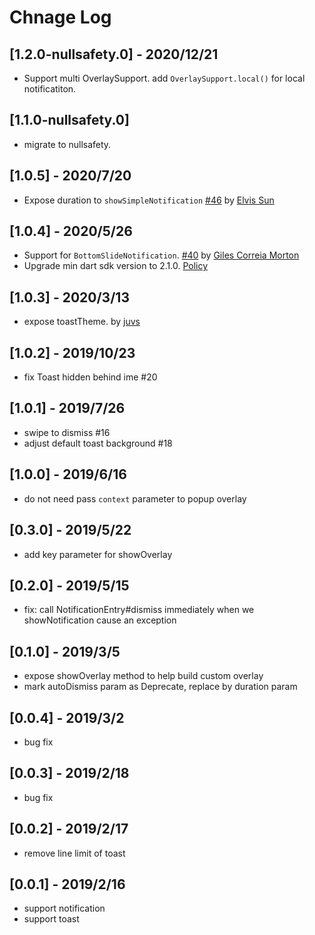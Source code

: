 # Chnage Log

## [1.2.0-nullsafety.0] - 2020/12/21

* Support multi OverlaySupport. add `OverlaySupport.local()` for local notificatiton.

## [1.1.0-nullsafety.0]

* migrate to nullsafety.

## [1.0.5] - 2020/7/20
* Expose duration to `showSimpleNotification` [#46](https://github.com/boyan01/overlay_support/pull/46) by [Elvis Sun](https://github.com/elvisun)

## [1.0.4] - 2020/5/26
* Support for `BottomSlideNotification`. [#40](https://github.com/boyan01/overlay_support/pull/40) by [Giles Correia Morton](https://github.com/gilescm)
* Upgrade min dart sdk version to 2.1.0. [Policy](https://dart.dev/tools/pub/publishing#publishing-prereleases)

## [1.0.3] - 2020/3/13
* expose toastTheme. by [juvs](https://github.com/juvs)

## [1.0.2] - 2019/10/23

* fix Toast hidden behind ime #20

## [1.0.1] - 2019/7/26

* swipe to dismiss #16
* adjust default toast background #18

## [1.0.0] - 2019/6/16

* do not need pass `context` parameter to popup overlay

## [0.3.0] - 2019/5/22

* add key parameter for showOverlay

## [0.2.0] - 2019/5/15

* fix: call NotificationEntry#dismiss immediately when we showNotification cause an exception

## [0.1.0] - 2019/3/5

* expose showOverlay method to help build custom overlay
* mark autoDismiss param as Deprecate, replace by duration param

## [0.0.4] - 2019/3/2

* bug fix

## [0.0.3] - 2019/2/18

* bug fix

## [0.0.2] - 2019/2/17

* remove line limit of toast


## [0.0.1] - 2019/2/16

* support notification
* support toast
